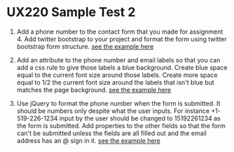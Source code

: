 # UX220 Sample Test 2

1. Add a phone number to the contact form that you made for assignment 4. Add twitter bootstrap to your project and format the form using twitter bootstrap form structure. [see the example here](Question1.html)

2. Add an attribute to the phone number and email labels so that you can add a css rule to give those labels a blue background. Create blue space equal to the current font size around those labels. Create more space equal to 1/2 the current font size around the labels that isn't blue but matches the page background. [see the example here](Question2.html)

3. Use jQuery to format the phone number when the form is submitted. It should be numbers only despite what the user inputs. For instance +1-519-226-1234 input by the user should be changed to 15192261234 as the form is submitted. Add properties to the other fields so that the form can't be submitted unless the fields are all filled out and the email address has an @ sign in it. [see the example here](Question3.html)